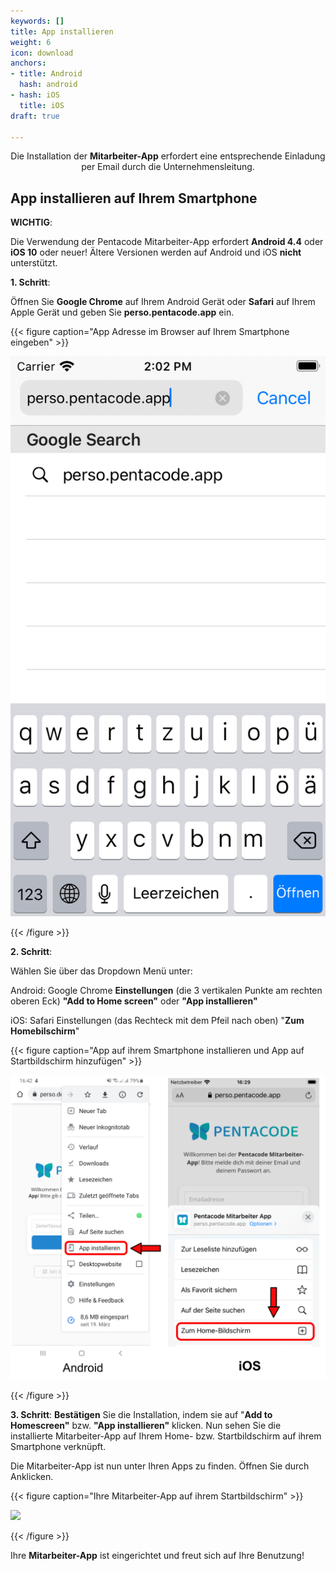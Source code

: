 ```yaml
---
keywords: []
title: App installieren
weight: 6
icon: download
anchors:
- title: Android
  hash: android
- hash: iOS
  title: iOS
draft: true

---
```

<p><center>

Die Installation der **Mitarbeiter-App** erfordert eine entsprechende Einladung per Email durch die Unternehmensleitung.

</p></center>

## App installieren auf Ihrem Smartphone

**WICHTIG**:

Die Verwendung der Pentacode Mitarbeiter-App erfordert **Android 4.4** oder **iOS 10** oder neuer! Ältere Versionen werden auf Android und iOS **nicht** unterstützt.

**1. Schritt**:

Öffnen Sie **Google Chrome** auf Ihrem Android Gerät oder **Safari** auf Ihrem Apple Gerät und geben Sie **perso.pentacode.app** ein.

{{< figure caption="App Adresse im Browser auf Ihrem Smartphone eingeben" >}}

![](/uploads/simulator-screen-shot-ipod-touch.png)

{{< /figure >}}

**2. Schritt**:

Wählen Sie über das Dropdown Menü unter:

Android: Google Chrome **Einstellungen** (die 3 vertikalen Punkte am rechten oberen Eck) **"Add to Home screen"** oder **"App installieren"**

iOS: Safari Einstellungen (das Rechteck mit dem Pfeil nach oben) "**Zum Homebilschirm**"

{{< figure caption="App auf ihrem Smartphone installieren und  App auf Startbildschirm hinzufügen" >}}

![](/uploads/zwei_handy_nebeneinander_bsp_app_hinzufugen.png)

{{< /figure >}}

**3. Schritt**: **Bestätigen** Sie die Installation, indem sie auf "**Add to Homescreen"** bzw. **"App installieren"** klicken. Nun sehen Sie die installierte Mitarbeiter-App auf Ihrem Home- bzw. Startbildschirm auf ihrem Smartphone verknüpft.

Die Mitarbeiter-App ist nun unter Ihren Apps zu finden. Öffnen Sie durch Anklicken.

{{< figure caption="Ihre Mitarbeiter-App auf ihrem Startbildschirm" >}}

![](/uploads/zwei_handy_nebeneinander_bsp_app_homebildschirm.png)

{{< /figure >}}

Ihre **Mitarbeiter-App** ist eingerichtet und freut sich auf Ihre Benutzung!